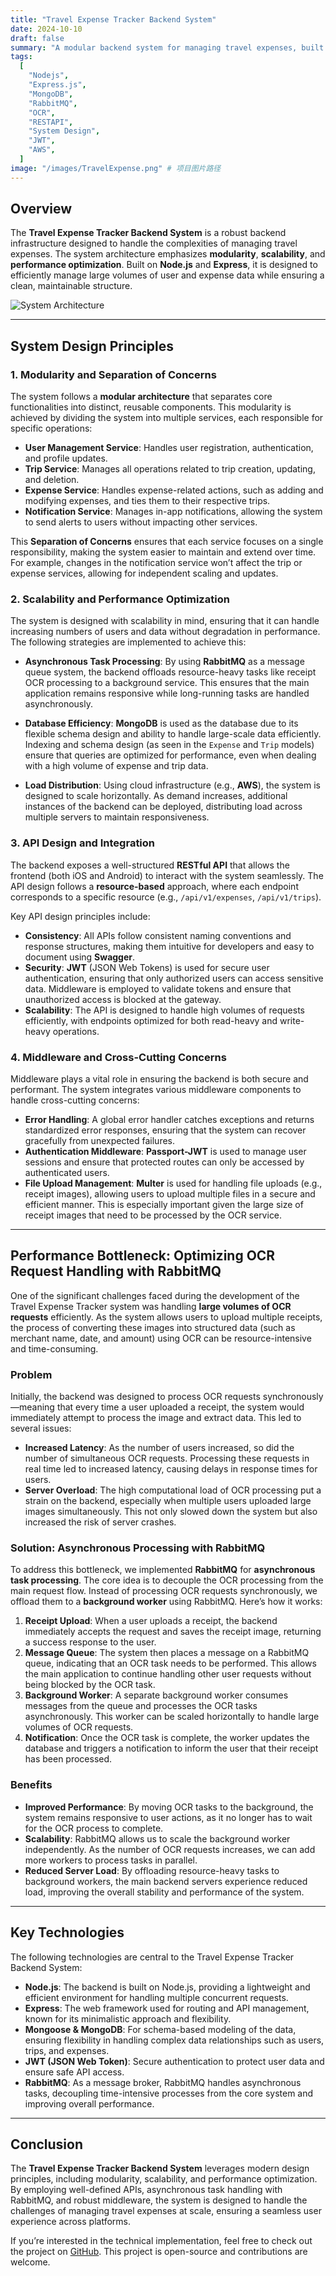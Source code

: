 ```yaml
---
title: "Travel Expense Tracker Backend System"
date: 2024-10-10
draft: false
summary: "A modular backend system for managing travel expenses, built with Node.js and Express, featuring microservices, message queues, and integration with third-party APIs."
tags:
  [
    "Nodejs",
    "Express.js",
    "MongoDB",
    "RabbitMQ",
    "OCR",
    "RESTAPI",
    "System Design",
    "JWT",
    "AWS",
  ]
image: "/images/TravelExpense.png" # 项目图片路径
---
```


## Overview

The **Travel Expense Tracker Backend System** is a robust backend infrastructure designed to handle the complexities of managing travel expenses. The system architecture emphasizes **modularity**, **scalability**, and **performance optimization**. Built on **Node.js** and **Express**, it is designed to efficiently manage large volumes of user and expense data while ensuring a clean, maintainable structure.

![System Architecture](/images/Travel-expense-architecture.png)

---

## System Design Principles

### 1. Modularity and Separation of Concerns

The system follows a **modular architecture** that separates core functionalities into distinct, reusable components. This modularity is achieved by dividing the system into multiple services, each responsible for specific operations:

- **User Management Service**: Handles user registration, authentication, and profile updates.
- **Trip Service**: Manages all operations related to trip creation, updating, and deletion.
- **Expense Service**: Handles expense-related actions, such as adding and modifying expenses, and ties them to their respective trips.
- **Notification Service**: Manages in-app notifications, allowing the system to send alerts to users without impacting other services.

This **Separation of Concerns** ensures that each service focuses on a single responsibility, making the system easier to maintain and extend over time. For example, changes in the notification service won’t affect the trip or expense services, allowing for independent scaling and updates.

### 2. Scalability and Performance Optimization

The system is designed with scalability in mind, ensuring that it can handle increasing numbers of users and data without degradation in performance. The following strategies are implemented to achieve this:

- **Asynchronous Task Processing**: By using **RabbitMQ** as a message queue system, the backend offloads resource-heavy tasks like receipt OCR processing to a background service. This ensures that the main application remains responsive while long-running tasks are handled asynchronously.
- **Database Efficiency**: **MongoDB** is used as the database due to its flexible schema design and ability to handle large-scale data efficiently. Indexing and schema design (as seen in the `Expense` and `Trip` models) ensure that queries are optimized for performance, even when dealing with a high volume of expense and trip data.

- **Load Distribution**: Using cloud infrastructure (e.g., **AWS**), the system is designed to scale horizontally. As demand increases, additional instances of the backend can be deployed, distributing load across multiple servers to maintain responsiveness.

### 3. API Design and Integration

The backend exposes a well-structured **RESTful API** that allows the frontend (both iOS and Android) to interact with the system seamlessly. The API design follows a **resource-based** approach, where each endpoint corresponds to a specific resource (e.g., `/api/v1/expenses`, `/api/v1/trips`).

Key API design principles include:

- **Consistency**: All APIs follow consistent naming conventions and response structures, making them intuitive for developers and easy to document using **Swagger**.
- **Security**: **JWT** (JSON Web Tokens) is used for secure user authentication, ensuring that only authorized users can access sensitive data. Middleware is employed to validate tokens and ensure that unauthorized access is blocked at the gateway.
- **Scalability**: The API is designed to handle high volumes of requests efficiently, with endpoints optimized for both read-heavy and write-heavy operations.

### 4. Middleware and Cross-Cutting Concerns

Middleware plays a vital role in ensuring the backend is both secure and performant. The system integrates various middleware components to handle cross-cutting concerns:

- **Error Handling**: A global error handler catches exceptions and returns standardized error responses, ensuring that the system can recover gracefully from unexpected failures.
- **Authentication Middleware**: **Passport-JWT** is used to manage user sessions and ensure that protected routes can only be accessed by authenticated users.
- **File Upload Management**: **Multer** is used for handling file uploads (e.g., receipt images), allowing users to upload multiple files in a secure and efficient manner. This is especially important given the large size of receipt images that need to be processed by the OCR service.

---

## Performance Bottleneck: Optimizing OCR Request Handling with RabbitMQ

One of the significant challenges faced during the development of the Travel Expense Tracker system was handling **large volumes of OCR requests** efficiently. As the system allows users to upload multiple receipts, the process of converting these images into structured data (such as merchant name, date, and amount) using OCR can be resource-intensive and time-consuming.

### Problem

Initially, the backend was designed to process OCR requests synchronously—meaning that every time a user uploaded a receipt, the system would immediately attempt to process the image and extract data. This led to several issues:

- **Increased Latency**: As the number of users increased, so did the number of simultaneous OCR requests. Processing these requests in real time led to increased latency, causing delays in response times for users.
- **Server Overload**: The high computational load of OCR processing put a strain on the backend, especially when multiple users uploaded large images simultaneously. This not only slowed down the system but also increased the risk of server crashes.

### Solution: Asynchronous Processing with RabbitMQ

To address this bottleneck, we implemented **RabbitMQ** for **asynchronous task processing**. The core idea is to decouple the OCR processing from the main request flow. Instead of processing OCR requests synchronously, we offload them to a **background worker** using RabbitMQ. Here’s how it works:

1. **Receipt Upload**: When a user uploads a receipt, the backend immediately accepts the request and saves the receipt image, returning a success response to the user.
2. **Message Queue**: The system then places a message on a RabbitMQ queue, indicating that an OCR task needs to be performed. This allows the main application to continue handling other user requests without being blocked by the OCR task.
3. **Background Worker**: A separate background worker consumes messages from the queue and processes the OCR tasks asynchronously. This worker can be scaled horizontally to handle large volumes of OCR requests.
4. **Notification**: Once the OCR task is complete, the worker updates the database and triggers a notification to inform the user that their receipt has been processed.

### Benefits

- **Improved Performance**: By moving OCR tasks to the background, the system remains responsive to user actions, as it no longer has to wait for the OCR process to complete.
- **Scalability**: RabbitMQ allows us to scale the background worker independently. As the number of OCR requests increases, we can add more workers to process tasks in parallel.
- **Reduced Server Load**: By offloading resource-heavy tasks to background workers, the main backend servers experience reduced load, improving the overall stability and performance of the system.

---

## Key Technologies

The following technologies are central to the Travel Expense Tracker Backend System:

- **Node.js**: The backend is built on Node.js, providing a lightweight and efficient environment for handling multiple concurrent requests.
- **Express**: The web framework used for routing and API management, known for its minimalistic approach and flexibility.
- **Mongoose & MongoDB**: For schema-based modeling of the data, ensuring flexibility in handling complex data relationships such as users, trips, and expenses.
- **JWT (JSON Web Token)**: Secure authentication to protect user data and ensure safe API access.
- **RabbitMQ**: As a message broker, RabbitMQ handles asynchronous tasks, decoupling time-intensive processes from the core system and improving overall performance.

---

## Conclusion

The **Travel Expense Tracker Backend System** leverages modern design principles, including modularity, scalability, and performance optimization. By employing well-defined APIs, asynchronous task handling with RabbitMQ, and robust middleware, the system is designed to handle the challenges of managing travel expenses at scale, ensuring a seamless user experience across platforms.

If you’re interested in the technical implementation, feel free to check out the project on [GitHub](https://github.com/yx-fan/TravelExpenseTrackerServer). This project is open-source and contributions are welcome.
